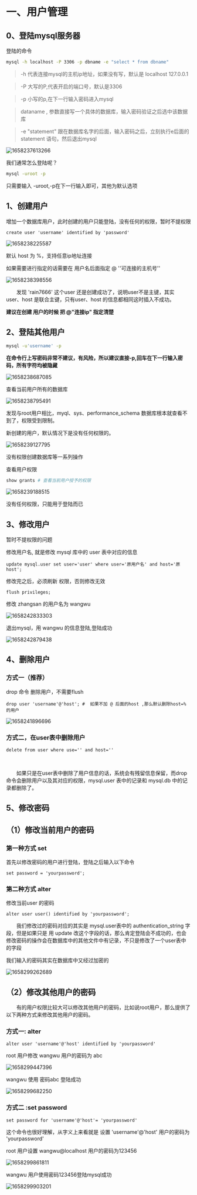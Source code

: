 #  一、用户管理



##  0、登陆mysql服务器



登陆的命令

```bash
mysql -h localhost -P 3306 -p dbname -e "select * from dbname"
```



> -h 代表连接mysql的主机ip地址，如果没有写，默认是 localhost 127.0.0.1



> -P 大写的P,代表开启的端口号，默认是3306



> -p 小写的p,在下一行输入密码进入mysql



> dataname , 参数直接写一个具体的数据库，输入密码验证之后选中该数据库



> -e "statement"  跟在数据库名字的后面，输入密码之后，立刻执行e后面的 statement 语句，然后退出mysql



![1658237613266](C:\Users\rain7\AppData\Roaming\Typora\typora-user-images\1658237613266.png)



我们通常怎么登陆呢？

```bash
mysql -uroot -p
```

只需要输入 -uroot,-p在下一行输入即可，其他为默认选项



## 1、创建用户



增加一个数据库用户，此时创建的用户只能登陆，没有任何的权限，暂时不提权限

```mysql
create user 'username' identified by 'password'
```



![1658238225587](C:\Users\rain7\AppData\Roaming\Typora\typora-user-images\1658238225587.png)



默认 host 为 %，支持任意ip地址连接

如果需要进行指定的话需要在 用户名后面指定 @ ''可连接的主机号''

![1658238398556](C:\Users\rain7\AppData\Roaming\Typora\typora-user-images\1658238398556.png)



&emsp;&emsp;发现 'rain7666' 这个user 还是创建成功了，说明user不是主键，其实 user、host 是联合主键，只有user、host 的信息都相同这时插入不成功。



**建议在创建 用户的时候 把 @"连接ip" 指定清楚**



## 2、登陆其他用户



```bash
mysql -u'username' -p
```



**在命令行上写密码非常不建议，有风险，所以建议直接-p,回车在下一行输入密码，所有字符均被隐藏**



![1658238687085](C:\Users\rain7\AppData\Roaming\Typora\typora-user-images\1658238687085.png)



查看当前用户所有的数据库

![1658238795491](C:\Users\rain7\AppData\Roaming\Typora\typora-user-images\1658238795491.png)

发现与root用户相比，myql、sys、performance_schema 数据库根本就查看不到了，权限受到限制。



 新创建的用户，默认情况下是没有任何权限的。

 

![1658239127795](C:\Users\rain7\AppData\Roaming\Typora\typora-user-images\1658239127795.png)



没有权限创建数据库等一系列操作



查看用户权限



```bash
show grants # 查看当前用户授予的权限
```



![1658239188515](C:\Users\rain7\AppData\Roaming\Typora\typora-user-images\1658239188515.png)



没有任何权限，只能用于登陆而已



## 3、修改用户



暂时不提权限的问题



修改用户名, 就是修改 mysql 库中的 user 表中对应的信息

```mysql
update mysql.user set user='user' where user='原用户名' and host='原host';
```



修改完之后，必须刷新 权限，否则修改无效

```mysql
flush privileges;
```



修改 zhangsan 的用户名为 wangwu



![1658242833303](C:\Users\rain7\AppData\Roaming\Typora\typora-user-images\1658242833303.png)



退出mysql，用 wangwu 的信息登陆,登陆成功



![1658242879438](C:\Users\rain7\AppData\Roaming\Typora\typora-user-images\1658242879438.png)





## 4、删除用户



### 方式一（推荐）



drop 命令 删除用户，不需要flush



```mysql
drop user 'username'@'host'; #  如果不加 @ 后面的host ,那么默认删除host=% 的用户
```



![1658241896696](C:\Users\rain7\AppData\Roaming\Typora\typora-user-images\1658241896696.png)



### 方式二，在user表中删除用户



```mysql
delete from user where use='' and host=''
```

&emsp;&emsp;

&emsp;&emsp;如果只是在user表中删除了用户信息的话，系统会有残留信息保留，而drop 命令会删除用户以及其对应的权限，mysql.user 表中的记录和 mysql.db 中的记录都删除了。



## 5、修改密码



## （1）修改当前用户的密码  



### 第一种方式 set



首先以修改密码的用户进行登陆，登陆之后输入以下命令

```mysql
set password = 'yourpassword';
```



### 第二种方式 alter



修改当前user 的密码

```mysql 
alter user user() identified by 'yourpassword';
```



&emsp;&emsp;我们修改过的密码对应的其实是 mysql.user表中的 authentication_string 字段，但是如果只是 用 update 改这个字段的话，那么肯定登陆会不成功的，也会修改密码的操作会在数据库中的其他文件中有记录，不只是修改了一个user表中的字段



我们输入的密码其实在数据库中又经过加密的

![1658299262689](C:\Users\rain7\AppData\Roaming\Typora\typora-user-images\1658299262689.png)





## （2）修改其他用户的密码



&emsp;&emsp;有的用户权限比较大可以修改其他用户的密码，比如说root用户，那么提供了以下两种方式来修改其他用户的密码。



### **方式一: alter**



```mysql 
alter user 'username'@'host' identified by 'yourpassword'
```



root 用户修改 wangwu 用户的密码为 abc



![1658299447396](C:\Users\rain7\AppData\Roaming\Typora\typora-user-images\1658299447396.png)



wangwu 使用 密码abc 登陆成功

![1658299682250](C:\Users\rain7\AppData\Roaming\Typora\typora-user-images\1658299682250.png)



### **方式二 :set password**



```mysql 
set password for 'username'@'host'= 'yourpassword'
```



这个命令也很好理解，从字义上来看就是 设置 'username'@'host' 用户的密码为 'yourpassword' 



root 用户设置 wangwu@localhost 用户的密码为123456

![1658299861811](C:\Users\rain7\AppData\Roaming\Typora\typora-user-images\1658299861811.png)



wangwu 用户使用密码123456登陆mysql成功

![1658299903201](C:\Users\rain7\AppData\Roaming\Typora\typora-user-images\1658299903201.png)





